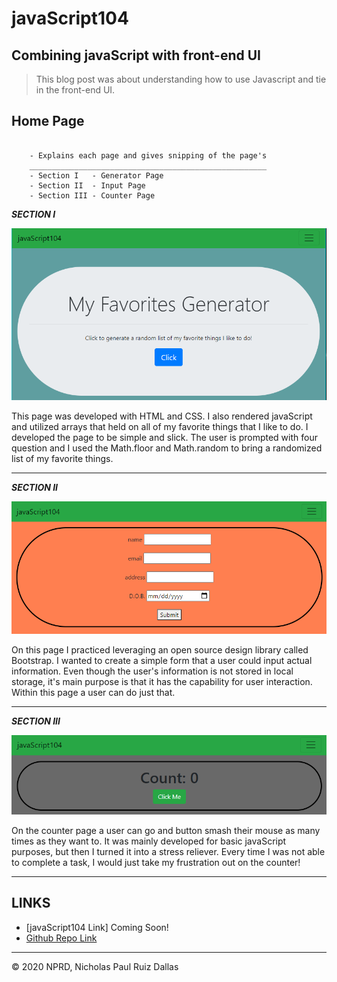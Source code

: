 # javaScript104
## Combining javaScript with front-end UI

> This blog post was about understanding how to use Javascript and tie in the front-end UI.

## Home Page

```

    - Explains each page and gives snipping of the page's
    _____________________________________________________
    - Section I   - Generator Page
    - Section II  - Input Page
    - Section III - Counter Page

```

***SECTION I***

![favs](./photos/favsHomePage.PNG)

This page was developed with HTML and CSS. I also rendered javaScript and utilized arrays that held on all of my favorite things that I like to do. I developed the page to be simple and slick. The user is prompted with four question and I used the Math.floor and Math.random to bring a randomized list of my favorite things.
- - -

***SECTION II***

![input](./photos/mainInputPage.PNG)

On this page I practiced leveraging an open source design library called Bootstrap. I wanted to create a simple form that a user could input actual information. Even though the user's information is not stored in local storage, it's main purpose is that it has the capability for user interaction. Within this page a user can do just that.
- - -

***SECTION III***

![buton](./photos/buttonPageMain.PNG)

On the counter page a user can go and button smash their mouse as many times as they want to. It was mainly developed for basic javaScript purposes, but then I turned it into a stress reliever. Every time I was not able to complete a task, I would just take my frustration out on the counter!
- - -

## LINKS

- [javaScript104 Link] Coming Soon!
- [Github Repo Link](https://github.com/nicholasd-uci/javaScript104)

- - -
© 2020 NPRD, Nicholas Paul Ruiz Dallas